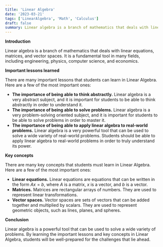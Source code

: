 ```yaml
---
title: 'Linear Algebra'
date: '2023-03-21'
tags: ['LinearAlgebra', 'Math', 'Calculus']
draft: false
summary: Linear algebra is a branch of mathematics that deals with linear equations, matrices, and vector spaces.
---
```

**Introduction**

Linear algebra is a branch of mathematics that deals with linear equations, matrices, and vector spaces. It is a fundamental tool in many fields, including engineering, physics, computer science, and economics.

**Important lessons learned**

There are many important lessons that students can learn in Linear Algebra. Here are a few of the most important ones:

* **The importance of being able to think abstractly.** Linear algebra is a very abstract subject, and it is important for students to be able to think abstractly in order to understand it.
* **The importance of being able to solve problems.** Linear algebra is a very problem-solving oriented subject, and it is important for students to be able to solve problems in order to master it.
* **The importance of being able to apply linear algebra to real-world problems.** Linear algebra is a very powerful tool that can be used to solve a wide variety of real-world problems. Students should be able to apply linear algebra to real-world problems in order to truly understand its power.

**Key concepts**

There are many key concepts that students must learn in Linear Algebra. Here are a few of the most important ones:

* **Linear equations.** Linear equations are equations that can be written in the form $Ax=b$, where $A$ is a matrix, $x$ is a vector, and $b$ is a vector.
* **Matrices.** Matrices are rectangular arrays of numbers. They are used to represent linear transformations.
* **Vector spaces.** Vector spaces are sets of vectors that can be added together and multiplied by scalars. They are used to represent geometric objects, such as lines, planes, and spheres.

**Conclusion**

Linear algebra is a powerful tool that can be used to solve a wide variety of problems. By learning the important lessons and key concepts in Linear Algebra, students will be well-prepared for the challenges that lie ahead.
